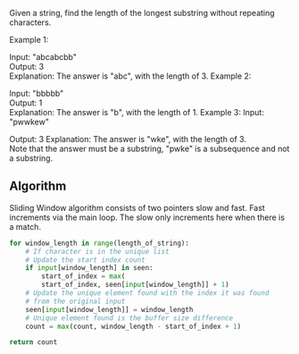 Given a string, find the length of the longest substring without repeating characters.

Example 1:

Input: "abcabcbb"  
Output: 3  
Explanation: The answer is "abc", with the length of 3. Example 2:

Input: "bbbbb"  
Output: 1  
Explanation: The answer is "b", with the length of 1. Example 3:
Input: "pwwkew"

Output: 3
Explanation: The answer is "wke", with the length of 3.  
Note that the answer must be a substring, "pwke" is a subsequence
and not a substring.

## Algorithm
Sliding Window algorithm consists of two pointers slow and fast. Fast increments via the main loop. The slow only increments here when there is a match. 


```python
for window_length in range(length_of_string):
	# If character is in the unique list
	# Update the start index count
	if input[window_length] in seen:
		start_of_index = max(
		start_of_index, seen[input[window_length]] + 1)
	# Update the unique element found with the index it was found 
	# from the original input 
	seen[input[window_length]] = window_length
	# Unique element found is the buffer size difference 
	count = max(count, window_length - start_of_index + 1)

return count
```